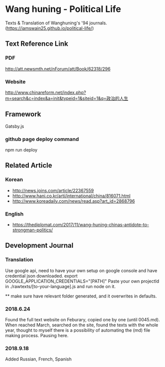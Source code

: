 # Wang huning - Political Life

Texts & Translation of Wanghuning's '94 journals.
(https://iamswain25.github.io/political-life/)

## Text Reference Link

### PDF

http://att.newsmth.net/nForum/att/Book/62318/296

### Website

http://www.chinareform.net/index.php?m=search&c=index&a=init&typeid=1&siteid=1&q=政治的人生

## Framework

Gatsby.js

### github page deploy command

npm run deploy

## Related Article

### Korean

* http://news.joins.com/article/22367559
* http://www.hani.co.kr/arti/international/china/816071.html
* http://www.koreadaily.com/news/read.asp?art_id=2868796


### English

* https://thediplomat.com/2017/11/wang-huning-chinas-antidote-to-strongman-politics/


## Development Journal

### Translation

Use google api, need to have your own setup on google console and have credential json downloaded.
export GOOGLE_APPLICATION_CREDENTIALS="[PATH]"
Paste your own projectId in ./rawtexts/[to-your-language].js and run node on it.

** make sure have relevant folder generated, and it overwrites in defaults.

### 2018.6.24

Found the full text website on Feburary, copied one by one (until 0045.md). When reached March, searched on the site, found the texts with the whole year, thought to myself there is a possibility of automating the (md) file making process. Pausing here.

### 2018.9.18

Added Russian, French, Spanish
